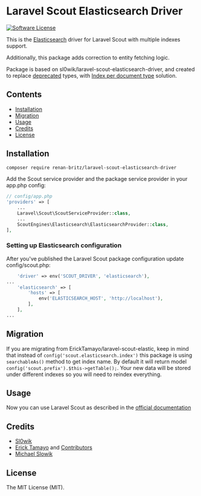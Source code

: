 # Laravel Scout Elasticsearch Driver

[![Software License](https://img.shields.io/badge/license-MIT-brightgreen.svg?style=flat-square)](LICENSE.md)

This is the [Elasticsearch](https://www.elastic.co/products/elasticsearch) driver for Laravel Scout with multiple indexes support.

Additionally, this package adds correction to entity fetching logic.

Package is based on sl0wik/laravel-scout-elasticsearch-driver, and created to replace [deprecated](https://www.elastic.co/guide/en/elasticsearch/reference/master/removal-of-types.html) types, with [Index per document type](https://www.elastic.co/guide/en/elasticsearch/reference/master/removal-of-types.html#_index_per_document_type) solution.

## Contents

- [Installation](#installation)
- [Migration](#migration)
- [Usage](#usage)
- [Credits](#credits)
- [License](#license)

## Installation

``` bash
composer require renan-britz/laravel-scout-elasticsearch-driver
```

Add the Scout service provider and the package service provider in your app.php config:

```php
// config/app.php
'providers' => [
    ...
    Laravel\Scout\ScoutServiceProvider::class,
    ...
    ScoutEngines\Elasticsearch\ElasticsearchProvider::class,
],
```

### Setting up Elasticsearch configuration

After you've published the Laravel Scout package configuration update config/scout.php:

```php
    'driver' => env('SCOUT_DRIVER', 'elasticsearch'),
...
    'elasticsearch' => [
        'hosts' => [
            env('ELASTICSEARCH_HOST', 'http://localhost'),
        ],
    ],
...
```
## Migration
If you are migrating from ErickTamayo/laravel-scout-elastic, keep in mind that instead of `config('scout.elasticsearch.index')` this package is using `searchableAs()` method to get index name. By default it will return model `config('scout.prefix').$this->getTable();`. Your new data will be stored under different indexes so you will need to reindex everything.

## Usage

Now you can use Laravel Scout as described in the [official documentation](https://laravel.com/docs/5.4/scout)

## Credits

- [Sl0wik](https://github.com/ericktamayo/sl0wik)
- [Erick Tamayo](https://github.com/ericktamayo) and [Contributors](https://github.com/ErickTamayo/laravel-scout-elastic/contributors)
- [Michael Slowik](https://github.com/sl0wik)

## License

The MIT License (MIT).
